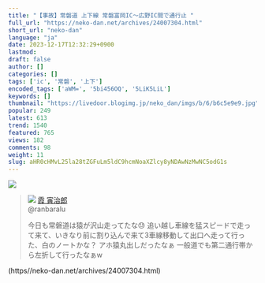 ```yaml
---
title: "【事故】常磐道 上下線 常磐富岡IC～広野IC間で通行止 "
full_url: "https://neko-dan.net/archives/24007304.html"
short_url: "neko-dan"
language: "ja"
date: 2023-12-17T12:32:29+0900
lastmod: 
draft: false
author: []
categories: []
tags: ['ic', '常磐', '上下']
encoded_tags: ['aWM=', '5bi456OQ', '5LiK5LiL']
keywords: []
thumbnail: "https://livedoor.blogimg.jp/neko_dan/imgs/b/6/b6c5e9e9.jpg"
popular: 249
latest: 613
trend: 1540
featured: 765
views: 182
comments: 98
weight: 11
slug: aHR0cHMvL25la28tZGFuLm5ldC9hcmNoaXZlcy8yNDAwNzMwNC5odG1s
---
```


![](https://livedoor.blogimg.jp/neko_dan/imgs/b/6/b6c5e9e9.jpg)

<blockquote id='twibodyZ9VAQ3zkLZ'> <p> <img src='https//livedoor.blogimg.jp/neko_dan/imgs/6/5/65e3f751.jpg'> <a href='https//twitter.com/ranbaralu/status/1736225038117073398' target='_blank'>霞 寅治郎 </a><br> @ranbaralu </p> <p id='twitextZ9VAQ3zkLZ'> 今日も常磐道は猿が沢山走ってたな😓 追い越し車線を猛スピードで走って来て、いきなり前に割り込んで来て3車線移動して出口へ走って行った、白のノートかな？ アホ猿丸出しだったなぁ 一般道でも第二通行帯から左折して行ったなぁw </p> </blockquote> 

(https//neko-dan.net/archives/24007304.html)
